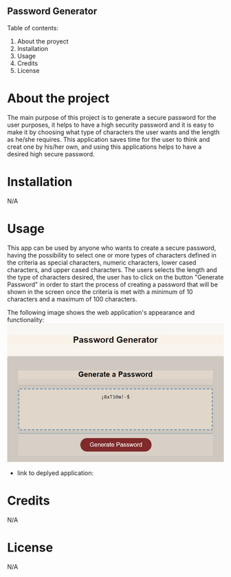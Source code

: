 ## Password Generator ##

Table of contents:

1. About the proyect
2. Installation
3. Usage
4. Credits
5. License

# About the project #

The main purpose of this project is to generate a secure password for the user purposes, it helps to have a high security password and it is easy to make it by choosing what type of characters the user wants and the length as he/she requires. This application saves time for the user to think and creat one by his/her own, and using this applications helps to have a desired high secure password.

# Installation 

N/A

# Usage #

This app can be used by anyone who wants to create a secure password, having the possibility to select one or more types of characters defined in the criteria as special characters, numeric characters, lower cased characters, and upper cased characters. 
The users selects the length and the type of characters desired, the user has to click on the button "Generate Password" in order to start the process of creating a password that will be shown in the screen once the criteria is met with a minimum of 10 characters and a maximum of 100 characters.

The following image shows the web application's appearance and functionality:
![Application appearance](./assets/images/password_generator.jpg)

- link to deplyed application: 

# Credits

N/A

# License #
N/A

